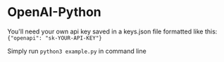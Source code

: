 # OpenAI-Python

You'll need your own api key saved in a keys.json file formatted like this:
<code>{"openapi": "sk-YOUR-API-KEY"}</code>

Simply run <code>python3 example.py</code> in command line
